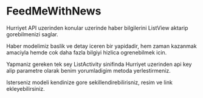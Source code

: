 # FeedMeWithNews

Hurriyet API uzerinden konular uzerinde haber bilgilerini ListView aktarip gorebilmenizi saglar. 

Haber modelimiz baslik ve detay iceren bir yapidadir, hem zaman kazanmak amaciyla hemde cok daha fazla bilgiyi hizlica ogrenebilmek icin.

Yapmaniz gereken tek sey ListActivity sinifinda Hurriyet uzerinden api key alip parametre olarak benim yorumladigim metoda yerlestirmeniz.

Isterseniz modeli kendinize gore sekillendirebilirisniz, resim ve link ekleyebilirsiniz.
